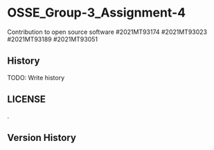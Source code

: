 # OSSE_Group-3_Assignment-4
Contribution to open source software 
#2021MT93174
#2021MT93023
#2021MT93189
#2021MT93051


## History

TODO: Write history

## LICENSE
.
## Version History
